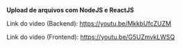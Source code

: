 **Upload de arquivos com NodeJS e ReactJS**

Link do video (Backend): https://youtu.be/MkkbUfcZUZM

Link do video (Frontend): https://youtu.be/G5UZmvkLWSQ

